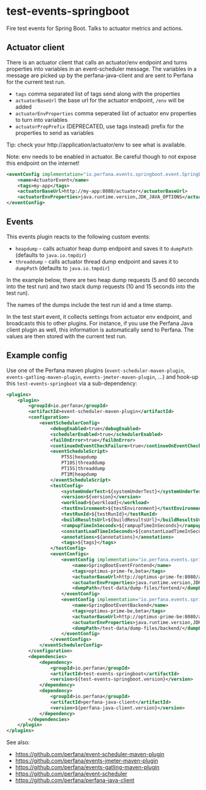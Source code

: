 # test-events-springboot
Fire test events for Spring Boot. Talks to actuator metrics and actions.

## Actuator client

There is an
actuator client that calls an actuator/env endpoint and turns properties
into variables in an event-scheduler message. The variables in a message
are picked up by the perfana-java-client and are sent to Perfana for the
current test run.

* `tags` comma separated list of tags send along with the properties
* `actuatorBaseUrl` the base url for the actuator endpoint, `/env` will be added
* `actuatorEnvProperties` comma seperated list of actuator env properties to turn into variables
* `actuatorPropPrefix` (DEPRECATED, use tags instead) prefix for the properties to send as variables

Tip: check your http://application/actuator/env to see what is available.

Note: env needs to be enabled in actuator. Be careful though to not expose this endpoint on the internet!

```xml
<eventConfig implementation="io.perfana.events.springboot.event.SpringBootEventConfig">
    <name>ActuatorEvent</name>
    <tags>my-app</tags>
    <actuatorBaseUrl>http://my-app:8080/actuator</actuatorBaseUrl>
    <actuatorEnvProperties>java.runtime.version,JDK_JAVA_OPTIONS</actuatorEnvProperties>
</eventConfig>

```

## Events

This events plugin reacts to the following custom events:
* `heapdump` - calls actuator heap dump endpoint and saves it to `dumpPath` (defaults to `java.io.tmpdir`)
* `threaddump` - calls actuator thread dump endpoint and saves it to `dumpPath` (defaults to `java.io.tmpdir`)

In the example below, there are two heap dump requests (5 and 60 seconds into the test run) and two stack dump requests (10 and 15 seconds into the test run).

The names of the dumps include the test run id and a time stamp.

In the test start event, it collects settings from actuator env endpoint, and broadcasts this to
other plugins. For instance, if you use the Perfana Java client plugin as well, this information
is automatically send to Perfana. The values are then stored with the current test run.

## Example config

Use one of the Perfana maven plugins (`event-scheduler-maven-plugin`, `events-gatling-maven-plugin`, `events-jmeter-maven-plugin`, ...) and hook-up this `test-events-springboot` via a sub-dependency:

```xml
<plugins>
    <plugin>
        <groupId>io.perfana</groupId>
        <artifactId>event-scheduler-maven-plugin</artifactId>
        <configuration>
            <eventSchedulerConfig>
                <debugEnabled>true</debugEnabled>
                <schedulerEnabled>true</schedulerEnabled>
                <failOnError>true</failOnError>
                <continueOnEventCheckFailure>true</continueOnEventCheckFailure>
                <eventScheduleScript>
                    PT5S|heapdump
                    PT10S|threaddump
                    PT15S|threaddump
                    PT1M|heapdump
                </eventScheduleScript>
                <testConfig>
                    <systemUnderTest>${systemUnderTest}</systemUnderTest>
                    <version>${version}</version>
                    <workload>${workload}</workload>
                    <testEnvironment>${testEnvironment}</testEnvironment>
                    <testRunId>${testRunId}</testRunId>
                    <buildResultsUrl>${buildResultsUrl}</buildResultsUrl>
                    <rampupTimeInSeconds>${rampupTimeInSeconds}</rampupTimeInSeconds>
                    <constantLoadTimeInSeconds>${constantLoadTimeInSeconds}</constantLoadTimeInSeconds>
                    <annotations>${annotations}</annotations>
                    <tags>${tags}</tags>
                </testConfig>
                <eventConfigs>
                    <eventConfig implementation="io.perfana.events.springboot.event.SpringBootEventConfig">
                        <name>SpringBootEventFrontend</name>
                        <tags>optimus-prime-fe,beta</tags>
                        <actuatorBaseUrl>http://optimus-prime-fe:8080/actuator</actuatorBaseUrl>
                        <actuatorEnvProperties>java.runtime.version,JDK_JAVA_OPTIONS,afterburner.async_core_pool_size</actuatorEnvProperties>
                        <dumpPath>/test-data/dump-files/fontend/</dumpPath>
                    </eventConfig>
                    <eventConfig implementation="io.perfana.events.springboot.event.SpringBootEventConfig">
                        <name>SpringBootEventBackend</name>
                        <tags>optimus-prime-be,beta</tags>
                        <actuatorBaseUrl>http://optimus-prime-be:8080/actuator</actuatorBaseUrl>
                        <actuatorEnvProperties>java.runtime.version,JDK_JAVA_OPTIONS,afterburner.async_core_pool_size</actuatorEnvProperties>
                        <dumpPath>/test-data/dump-files/backend/</dumpPath>
                    </eventConfig>
                </eventConfigs>
            </eventSchedulerConfig>
        </configuration>
        <dependencies>
            <dependency>
                <groupId>io.perfana</groupId>
                <artifactId>test-events-springboot</artifactId>
                <version>${test-events-springboot.version}</version>
            </dependency>
            <dependency>
                <groupId>io.perfana</groupId>
                <artifactId>perfana-java-client</artifactId>
                <version>${perfana-java-client.version}</version>
            </dependency>
        </dependencies>
    </plugin>
</plugins>
```

See also:
* https://github.com/perfana/event-scheduler-maven-plugin
* https://github.com/perfana/events-jmeter-maven-plugin
* https://github.com/perfana/events-gatling-maven-plugin
* https://github.com/perfana/event-scheduler
* https://github.com/perfana/perfana-java-client
